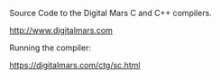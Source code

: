 Source Code to the Digital Mars C and C++ compilers.

http://www.digitalmars.com

Running the compiler:

https://digitalmars.com/ctg/sc.html
